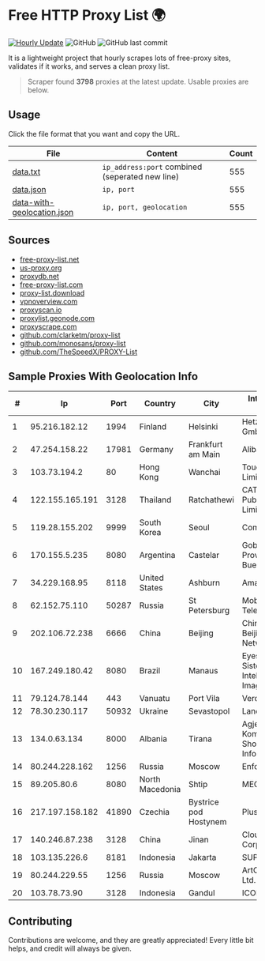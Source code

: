 
# Free HTTP Proxy List 🌍

[![Hourly Update](https://github.com/mertguvencli/http-proxy-list/actions/workflows/main.yml/badge.svg?branch=main)](https://github.com/mertguvencli/http-proxy-list/actions/workflows/main.yml)
![GitHub](https://img.shields.io/github/license/mertguvencli/http-proxy-list)
![GitHub last commit](https://img.shields.io/github/last-commit/mertguvencli/http-proxy-list)

It is a lightweight project that hourly scrapes lots of free-proxy sites, validates if it works, and serves a clean proxy list.


> Scraper found **3798** proxies at the latest update. Usable proxies are below.

## Usage

Click the file format that you want and copy the URL.


|File|Content|Count|
|----|-------|-----|
|[data.txt](https://raw.githubusercontent.com/mertguvencli/http-proxy-list/main/proxy-list/data.txt)|`ip_address:port` combined (seperated new line)|555|
|[data.json](https://raw.githubusercontent.com/mertguvencli/http-proxy-list/main/proxy-list/data.json)|`ip, port`|555|
|[data-with-geolocation.json](https://raw.githubusercontent.com/mertguvencli/http-proxy-list/main/proxy-list/data-with-geolocation.json)|`ip, port, geolocation`|555|

## Sources

* [free-proxy-list.net](https://free-proxy-list.net)
* [us-proxy.org](https://www.us-proxy.org)
* [proxydb.net](http://proxydb.net)
* [free-proxy-list.com](https://free-proxy-list.com/?page=&port=&type%5B%5D=http&type%5B%5D=https&up_time=0&search=Search)
* [proxy-list.download](https://www.proxy-list.download/HTTP)
* [vpnoverview.com](https://vpnoverview.com/privacy/anonymous-browsing/free-proxy-servers)
* [proxyscan.io](https://www.proxyscan.io)
* [proxylist.geonode.com](https://proxylist.geonode.com/api/proxy-list?limit=300&page=1&sort_by=lastChecked&sort_type=desc&protocols=http,https)
* [proxyscrape.com](https://api.proxyscrape.com/v2/?request=displayproxies&protocol=http&timeout=10000&country=all&ssl=all&anonymity=all)
* [github.com/clarketm/proxy-list](https://raw.githubusercontent.com/clarketm/proxy-list/master/proxy-list-raw.txt)
* [github.com/monosans/proxy-list](https://raw.githubusercontent.com/monosans/proxy-list/main/proxies/http.txt)
* [github.com/TheSpeedX/PROXY-List](https://raw.githubusercontent.com/TheSpeedX/PROXY-List/master/http.txt)


## Sample Proxies With Geolocation Info

|#|Ip|Port|Country|City|Internet Service Provider|
|-|--|----|-------|----|-------------------------|
|1|95.216.182.12|1994|Finland|Helsinki|Hetzner Online GmbH|
|2|47.254.158.22|17981|Germany|Frankfurt am Main|Alibaba.com LLC|
|3|103.73.194.2|80|Hong Kong|Wanchai|TouchPal HK Co., Limited|
|4|122.155.165.191|3128|Thailand|Ratchathewi|CAT Telecom Public Company Limited|
|5|119.28.155.202|9999|South Korea|Seoul|ComsenzNet|
|6|170.155.5.235|8080|Argentina|Castelar|Gobernacion de la Provincia de Buenos Aires|
|7|34.229.168.95|8118|United States|Ashburn|Amazon.com, Inc.|
|8|62.152.75.110|50287|Russia|St Petersburg|Mobile TeleSystems PJSC|
|9|202.106.72.238|6666|China|Beijing|China Unicom Beijing Province Network|
|10|167.249.180.42|8080|Brazil|Manaus|Eyes Nwhere Sistemas Inteligentes de Imagem Ltda|
|11|79.124.78.144|443|Vanuatu|Port Vila|Verdina Ltd.|
|12|78.30.230.117|50932|Ukraine|Sevastopol|Lancom Ltd.|
|13|134.0.63.134|8000|Albania|Tirana|Agjencia Kombetare Shoqerise se Informacionit|
|14|80.244.228.162|1256|Russia|Moscow|Enforta-MSK|
|15|89.205.80.6|8080|North Macedonia|Shtip|MEGANET|
|16|217.197.158.182|41890|Czechia|Bystrice pod Hostynem|Plusline s.r.o.|
|17|140.246.87.238|3128|China|Jinan|Cloud Computing Corporation|
|18|103.135.226.6|8181|Indonesia|Jakarta|SUPERCORRIDOR|
|19|80.244.229.55|1256|Russia|Moscow|ArtCommunications Ltd.|
|20|103.78.73.90|3128|Indonesia|Gandul|ICONPLN|



## Contributing

Contributions are welcome, and they are greatly appreciated! Every
little bit helps, and credit will always be given.

